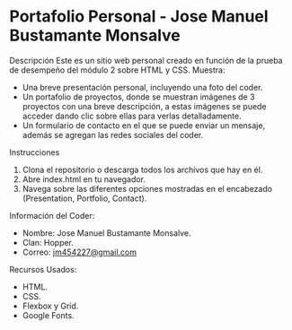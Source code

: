 <h1>Portafolio Personal - Jose Manuel Bustamante Monsalve</h1>

Descripción
Este es un sitio web personal creado en función de la prueba de desempeño del módulo 2 sobre HTML y CSS.
Muestra:
- Una breve presentación personal, incluyendo una foto del coder.
- Un portafolio de proyectos, donde se muestran imágenes de 3 proyectos con una breve descripción,
a estas imágenes se puede acceder dando clic sobre ellas para verlas detalladamente.
- Un formulario de contacto en el que se puede enviar un mensaje, además se agregan las redes sociales
del coder.

Instrucciones
1. Clona el repositorio o descarga todos los archivos que hay en él.
2. Abre index.html en tu navegador.
3. Navega sobre las diferentes opciones mostradas en el encabezado (Presentation, Portfolio, Contact).

Información del Coder:
- Nombre: Jose Manuel Bustamante Monsalve.
- Clan: Hopper.
- Correo: jm454227@gmail.com

Recursos Usados:
- HTML.
- CSS.
- Flexbox y Grid.
- Google Fonts.

